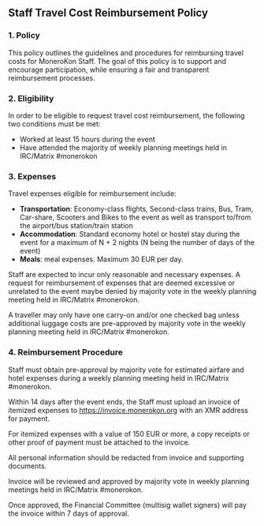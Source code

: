 ## Staff Travel Cost Reimbursement Policy

### 1. Policy

This policy outlines the guidelines and procedures for reimbursing travel costs for MoneroKon Staff. The goal of this policy is to support and encourage participation, while ensuring a fair and transparent reimbursement processes.

### 2. Eligibility

In order to be eligible to request travel cost reimbursement, the following two conditions must be met:
- Worked at least 15 hours during the event
- Have attended the majority of weekly planning meetings held in IRC/Matrix #monerokon

### 3. Expenses

Travel expenses eligible for reimbursement include:

- **Transportation**: Economy-class flights, Second-class trains, Bus, Tram, Car-share, Scooters and Bikes to the event as well as transport to/from the airport/bus station/train station
- **Accommodation**: Standard economy hotel or hostel stay during the event for a maximum of N + 2 nights (N being the number of days of the event)
- **Meals**: meal expenses. Maximum 30 EUR per day.

Staff are expected to incur only reasonable and necessary expenses. A request for reimbursement of expenses that are deemed excessive or unrelated to the event maybe denied by majority vote in the weekly planning meeting held in IRC/Matrix #monerokon.

A traveller may only have one carry-on and/or one checked bag unless additional luggage costs are pre-approved by majority vote in the weekly planning meeting held in IRC/Matrix #monerokon.

### 4. Reimbursement Procedure

Staff must obtain pre-approval by majority vote for estimated airfare and hotel expenses during a weekly planning meeting held in IRC/Matrix #monerokon.

Within 14 days after the event ends, the Staff must upload an invoice of itemized expenses to https://invoice.monerokon.org with an XMR address for payment. 

For itemized expenses with a value of 150 EUR or more, a copy receipts or other proof of payment must be attached to the invoice.

All personal information should be redacted from invoice and supporting documents.

Invoice will be reviewed and approved by majority vote in weekly planning meetings held in IRC/Matrix #monerokon.

Once approved, the Financial Committee (multisig wallet signers) will pay the invoice within 7 days of approval.

